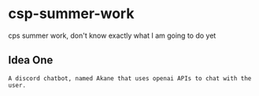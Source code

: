 # csp-summer-work
cps summer work, don't know exactly what I am going to do yet


## **Idea One**

```
A discord chatbot, named Akane that uses openai APIs to chat with the user.
```
